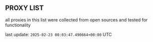 ## PROXY LIST

all proxies in this list were collected from open sources and tested for functionality

last update: `2025-02-23 00:03:47.490664+00:00` UTC